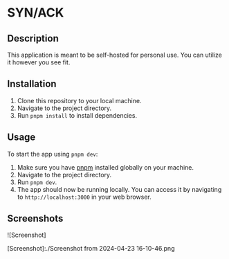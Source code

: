 # SYN/ACK

## Description

This application is meant to be self-hosted for personal use. You can utilize it however you see fit.

## Installation

1. Clone this repository to your local machine.
2. Navigate to the project directory.
3. Run `pnpm install` to install dependencies.

## Usage

To start the app using `pnpm dev`:

1. Make sure you have [pnpm](https://pnpm.io/) installed globally on your machine.
2. Navigate to the project directory.
3. Run `pnpm dev`.
4. The app should now be running locally. You can access it by navigating to `http://localhost:3000` in your web browser.

## Screenshots

![Screenshot]

[Screenshot]:./Screenshot from 2024-04-23 16-10-46.png
